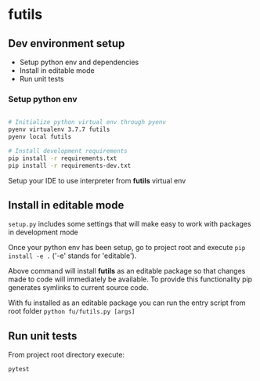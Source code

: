 # futils

## Dev environment setup

* Setup python env and dependencies
* Install in editable mode
* Run unit tests

### Setup python env

```bash

# Initialize python virtual env through pyenv
pyenv virtualenv 3.7.7 futils
pyenv local futils

# Install development requirements
pip install -r requirements.txt
pip install -r requirements-dev.txt
```

Setup your IDE to use interpreter from **futils** virtual env

## Install in editable mode

`setup.py` includes some settings that will make easy to work
with packages in development mode

Once your python env has been setup, go to project root and execute
`pip install -e .` ('-e' stands for 'editable').

Above command will install **futils** as an editable package so that
changes made to code will immediately be available. To provide
this functionality pip generates symlinks to current source code.

With fu installed as an editable package you can run the entry
script from root folder `python fu/futils.py [args]`


## Run unit tests

From project root directory execute:

```bash
pytest
```